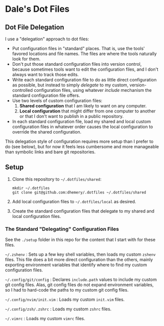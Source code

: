 # Dale's Dot Files

## Dot File Delegation

I use a "delegation" approach to dot files:

- Put configuration files in "standard" places.
  That is,
  use the tools' favored locations and file names.
  The files are where the tools naturally look for them.
- Don't put those standard configuration files
  into version control,
  because sometimes tools want to edit the configuration files,
  and I don't always want to track those edits.
- Write each standard configuration file
  to do as little direct configuration as possible,
  but instead to simply _delegate_
  to my custom, version-controlled configuration files,
  using whatever _include_ mechanism
  the standard configuration file offers.
- Use two levels of custom configuration files:
    1. **Shared configuration**
      that I am likely to want on any computer.
    1. **Local configuration**
      that might differ from one computer to another
      or that I don't want to publish
      in a public repository.
- In each standard configuration file,
  load my shared and local custom configuration files
  in whatever order
  causes the local configuration
  to override the shared configuration.

This delegation style of configuration
requires more setup than I prefer to do
(see below),
but for now it feels less cumbersome
and more manageable
than symbolic links and bare git repositories.

## Setup

1. Clone this repository to `~/.dotfiles/shared`:

    ```
    mkdir ~/.dotfiles
    git clone git@github.com:dhemery/.dotfiles ~/.dotfiles/shared
    ```

1. Add local configuration files to `~/.dotfiles/local` as desired.
1. Create the standard configuration files
  that delegate to my shared and local configuration files.

### The Standard "Delegating" Configuration Files

See the `./setup` folder in this repo
for the content that I start with
for these files.

`~/.zshenv`
: Sets up a few key shell variables,
  then loads my custom `zshenv` files.
  This file does a bit more direct configuration
  than the others, mainly exporting environment variables
  that identify where to find
  my custom configuration files.

`~/.config/git/config`
: Declares `include.path` values
  to include my custom git config files.
  Alas, git config files do not expand environment variables,
  so I had to hard-code the paths
  to my custom git config files.

`~/.config/nvim/init.vim`
: Loads my custom `init.vim` files.

`~/.config/zsh/.zshrc`
: Loads my custom `zshrc` files.

`~/.vimrc`
: Loads my custom `vimrc` files.

